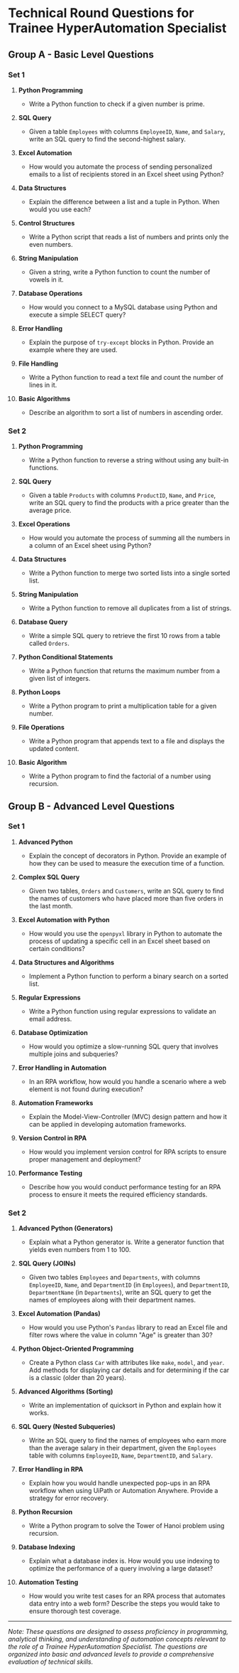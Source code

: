 # Technical Round Questions for Trainee HyperAutomation Specialist

## Group A - Basic Level Questions

### Set 1
1. **Python Programming**
   - Write a Python function to check if a given number is prime.

2. **SQL Query**
   - Given a table `Employees` with columns `EmployeeID`, `Name`, and `Salary`, write an SQL query to find the second-highest salary.

3. **Excel Automation**
   - How would you automate the process of sending personalized emails to a list of recipients stored in an Excel sheet using Python?

4. **Data Structures**
   - Explain the difference between a list and a tuple in Python. When would you use each?

5. **Control Structures**
   - Write a Python script that reads a list of numbers and prints only the even numbers.

6. **String Manipulation**
   - Given a string, write a Python function to count the number of vowels in it.

7. **Database Operations**
   - How would you connect to a MySQL database using Python and execute a simple SELECT query?

8. **Error Handling**
   - Explain the purpose of `try-except` blocks in Python. Provide an example where they are used.

9. **File Handling**
   - Write a Python function to read a text file and count the number of lines in it.

10. **Basic Algorithms**
    - Describe an algorithm to sort a list of numbers in ascending order.

### Set 2
1. **Python Programming**
   - Write a Python function to reverse a string without using any built-in functions.

2. **SQL Query**
   - Given a table `Products` with columns `ProductID`, `Name`, and `Price`, write an SQL query to find the products with a price greater than the average price.

3. **Excel Operations**
   - How would you automate the process of summing all the numbers in a column of an Excel sheet using Python?

4. **Data Structures**
   - Write a Python function to merge two sorted lists into a single sorted list.

5. **String Manipulation**
   - Write a Python function to remove all duplicates from a list of strings.

6. **Database Query**
   - Write a simple SQL query to retrieve the first 10 rows from a table called `Orders`.

7. **Python Conditional Statements**
   - Write a Python function that returns the maximum number from a given list of integers.

8. **Python Loops**
   - Write a Python program to print a multiplication table for a given number.

9. **File Operations**
   - Write a Python program that appends text to a file and displays the updated content.

10. **Basic Algorithm**
    - Write a Python program to find the factorial of a number using recursion.

## Group B - Advanced Level Questions

### Set 1
1. **Advanced Python**
   - Explain the concept of decorators in Python. Provide an example of how they can be used to measure the execution time of a function.

2. **Complex SQL Query**
   - Given two tables, `Orders` and `Customers`, write an SQL query to find the names of customers who have placed more than five orders in the last month.

3. **Excel Automation with Python**
   - How would you use the `openpyxl` library in Python to automate the process of updating a specific cell in an Excel sheet based on certain conditions?

4. **Data Structures and Algorithms**
   - Implement a Python function to perform a binary search on a sorted list.

5. **Regular Expressions**
   - Write a Python function using regular expressions to validate an email address.

6. **Database Optimization**
   - How would you optimize a slow-running SQL query that involves multiple joins and subqueries?

7. **Error Handling in Automation**
   - In an RPA workflow, how would you handle a scenario where a web element is not found during execution?

8. **Automation Frameworks**
   - Explain the Model-View-Controller (MVC) design pattern and how it can be applied in developing automation frameworks.

9. **Version Control in RPA**
   - How would you implement version control for RPA scripts to ensure proper management and deployment?

10. **Performance Testing**
    - Describe how you would conduct performance testing for an RPA process to ensure it meets the required efficiency standards.

### Set 2
1. **Advanced Python (Generators)**
   - Explain what a Python generator is. Write a generator function that yields even numbers from 1 to 100.

2. **SQL Query (JOINs)**
   - Given two tables `Employees` and `Departments`, with columns `EmployeeID`, `Name`, and `DepartmentID` (in `Employees`), and `DepartmentID`, `DepartmentName` (in `Departments`), write an SQL query to get the names of employees along with their department names.

3. **Excel Automation (Pandas)**
   - How would you use Python's `Pandas` library to read an Excel file and filter rows where the value in column "Age" is greater than 30?

4. **Python Object-Oriented Programming**
   - Create a Python class `Car` with attributes like `make`, `model`, and `year`. Add methods for displaying car details and for determining if the car is a classic (older than 20 years).

5. **Advanced Algorithms (Sorting)**
   - Write an implementation of quicksort in Python and explain how it works.

6. **SQL Query (Nested Subqueries)**
   - Write an SQL query to find the names of employees who earn more than the average salary in their department, given the `Employees` table with columns `EmployeeID`, `Name`, `DepartmentID`, and `Salary`.

7. **Error Handling in RPA**
   - Explain how you would handle unexpected pop-ups in an RPA workflow when using UiPath or Automation Anywhere. Provide a strategy for error recovery.

8. **Python Recursion**
   - Write a Python program to solve the Tower of Hanoi problem using recursion.

9. **Database Indexing**
   - Explain what a database index is. How would you use indexing to optimize the performance of a query involving a large dataset?

10. **Automation Testing**
    - How would you write test cases for an RPA process that automates data entry into a web form? Describe the steps you would take to ensure thorough test coverage.

---
*Note: These questions are designed to assess proficiency in programming, analytical thinking, and understanding of automation concepts relevant to the role of a Trainee HyperAutomation Specialist. The questions are organized into basic and advanced levels to provide a comprehensive evaluation of technical skills.*
